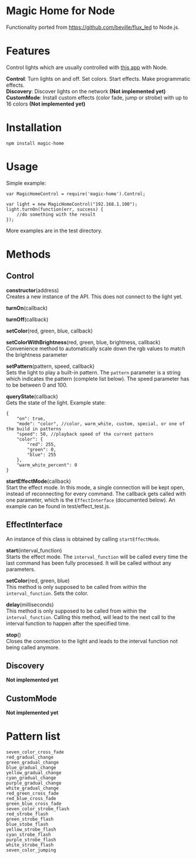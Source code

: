 # Magic Home for Node

Functionality ported from https://github.com/beville/flux_led to Node.js.

# Features
Control lights which are usually controlled with [this app](https://itunes.apple.com/us/app/magic-home-wifi/id944574066?mt=8) with Node.

**Control**: Turn lights on and off. Set colors. Start effects. Make programmatic effects.  
**Discovery**: Discover lights on the network **(Not implemented yet)**  
**CustomMode**: Install custom effects (color fade, jump or strobe) with up to 16 colors **(Not implemented yet)**  

# Installation

	npm install magic-home


# Usage

Simple example:

	var MagicHomeControl = require('magic-home').Control;

	var light = new MagicHomeControl("192.168.1.100");
	light.turnOn(function(err, success) {
		//do something with the result
	});

More examples are in the test directory.


# Methods

## Control

**constructor**(address)  
Creates a new instance of the API. This does not connect to the light yet.

**turnOn**(callback)

**turnOff**(callback)

**setColor**(red, green, blue, callback)

**setColorWithBrightness**(red, green, blue, brightness, callback)  
Convenience method to automatically scale down the rgb values to match the brightness parameter

**setPattern**(pattern, speed, callback)  
Sets the light to play a built-in pattern. The `pattern` parameter is a string which indicates the pattern (complete list below). The speed parameter has to be between 0 and 100.

**queryState**(callback)  
Gets the state of the light. Example state:

	{
	    "on": true,
	    "mode": "color", //color, warm_white, custom, special, or one of the build in patterns
	    "speed": 50, //playback speed of the current pattern
	    "color": {
	        "red": 255,
	        "green": 0,
	        "blue": 255
	    },
	    "warm_white_percent": 0
	}

**startEffectMode**(callback)  
Start the effect mode. In this mode, a single connection will be kept open, instead of reconnecting for every command. The callback gets called with one parameter, which is the `EffectInterface` (documented below). An example can be found in test/effect_test.js.

## EffectInterface

An instance of this class is obtained by calling `startEffectMode`.

**start**(interval_function)  
Starts the effect mode. The `interval_function` will be called every time the last command has been fully processed. It will be called without any parameters.

**setColor**(red, green, blue)  
This method is only supposed to be called from within the `interval_function`. Sets the color.

**delay**(milliseconds)  
This method is only supposed to be called from within the `interval_function`. Calling this method, will lead to the next call to the interval function to happen after the specified time.

**stop**()  
Closes the connection to the light and leads to the interval function not being called anymore.

## Discovery

**Not implemented yet**

## CustomMode

**Not implemented yet**

# Pattern list

	seven_color_cross_fade
	red_gradual_change
	green_gradual_change
	blue_gradual_change
	yellow_gradual_change
	cyan_gradual_change
	purple_gradual_change
	white_gradual_change
	red_green_cross_fade
	red_blue_cross_fade
	green_blue_cross_fade
	seven_color_strobe_flash
	red_strobe_flash
	green_strobe_flash
	blue_stobe_flash
	yellow_strobe_flash
	cyan_strobe_flash
	purple_strobe_flash
	white_strobe_flash
	seven_color_jumping
